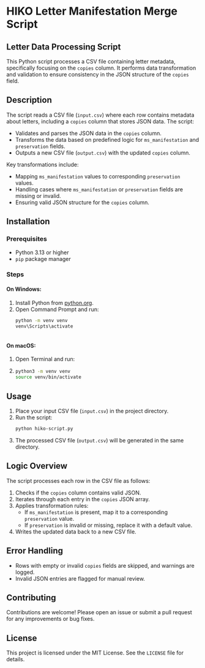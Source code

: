 # HIKO Letter Manifestation Merge Script
## Letter Data Processing Script

This Python script processes a CSV file containing letter metadata, specifically focusing on the `copies` column. It performs data transformation and validation to ensure consistency in the JSON structure of the `copies` field.

## Description

The script reads a CSV file (`input.csv`) where each row contains metadata about letters, including a `copies` column that stores JSON data. The script:
- Validates and parses the JSON data in the `copies` column.
- Transforms the data based on predefined logic for `ms_manifestation` and `preservation` fields.
- Outputs a new CSV file (`output.csv`) with the updated `copies` column.

Key transformations include:
- Mapping `ms_manifestation` values to corresponding `preservation` values.
- Handling cases where `ms_manifestation` or `preservation` fields are missing or invalid.
- Ensuring valid JSON structure for the `copies` column.

## Installation

### Prerequisites
- Python 3.13 or higher
- `pip` package manager

### Steps

#### On Windows:
1. Install Python from [python.org](https://www.python.org/downloads/).
2. Open Command Prompt and run:
   ```bash
   python -m venv venv
   venv\Scripts\activate
  
#### On macOS:
1. Open Terminal and run:
2. ```bash
   python3 -m venv venv
   source venv/bin/activate

## Usage

1. Place your input CSV file (`input.csv`) in the project directory.
2. Run the script:
   ```bash
   python hiko-script.py
   ```
3. The processed CSV file (`output.csv`) will be generated in the same directory.

## Logic Overview

The script processes each row in the CSV file as follows:
1. Checks if the `copies` column contains valid JSON.
2. Iterates through each entry in the `copies` JSON array.
3. Applies transformation rules:
   - If `ms_manifestation` is present, map it to a corresponding `preservation` value.
   - If `preservation` is invalid or missing, replace it with a default value.
4. Writes the updated data back to a new CSV file.

## Error Handling

- Rows with empty or invalid `copies` fields are skipped, and warnings are logged.
- Invalid JSON entries are flagged for manual review.

## Contributing

Contributions are welcome! Please open an issue or submit a pull request for any improvements or bug fixes.

## License

This project is licensed under the MIT License. See the `LICENSE` file for details.
